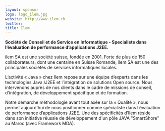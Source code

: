 ```yaml
---
layout: sponsor
logo: logo_ilem.jpg
website: http://www.ilem.ch
twitter:
title: Ilem
---
```


**Société de Conseil et de Service en Informatique - Specialiste dans l’évaluation de performance d’applications J2EE.**

ilem SA est une société suisse, fondée en 2001.
Forte de plus de 150 collaborateurs, dont une centaine en Suisse Romande, ilem SA est une des principales sociétés de services informatiques locales.

L’activité « Java » chez Ilem repose sur une équipe d’experts dans les technologies Java /J2EE et l’intégration de solutions Open source.
Nous intervenons auprès de nos clients dans le cadre de missions de conseil, d'intégration, de développement spécifique et de formation.

Notre démarche méthodologie avant tout axée sur  la « Qualité »,  nous permet aujourd’hui de nous positionner comme spécialiste dans l’évaluation de performance d’applications J2EE.
Une des spécificités d’Ilem réside  dans son initiative réussie de développement d'un pôle JAVA "SmartShore" au Maroc (avec Framework MDA).
